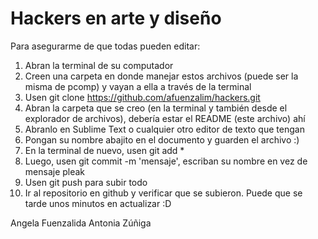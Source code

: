 # Hackers en arte y diseño
Para asegurarme de que todas pueden editar:
1. Abran la terminal de su computador
2. Creen una carpeta en donde manejar estos archivos (puede ser la misma de pcomp) y vayan a ella a través de la terminal
3. Usen git clone https://github.com/afuenzalim/hackers.git
4. Abran la carpeta que se creo (en la terminal y también desde el explorador de archivos), debería estar el README (este archivo) ahí
5. Abranlo en Sublime Text o cualquier otro editor de texto que tengan
6. Pongan su nombre abajito en el documento y guarden el archivo :)
7. En la terminal de nuevo, usen git add *
8. Luego, usen git commit -m 'mensaje', escriban su nombre en vez de mensaje pleak
9. Usen git push para subir todo
9. Ir al repositorio en github y verificar que se subieron. Puede que se tarde unos minutos en actualizar :D

Angela Fuenzalida
Antonia Zúñiga